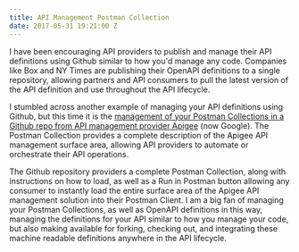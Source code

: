 ```yaml
---
title: API Management Postman Collection
date: 2017-05-31 19:21:00 Z
---
```


I have been encouraging API providers to publish and manage their API definitions using Github similar to how you'd manage any code. Companies like Box and NY Times are publishing their OpenAPI definitions to a single repository, allowing partners and API consumers to pull the latest version of the API definition and use throughout the API lifecycle.

I stumbled across another example of managing your API definitions using Github, but this time it is the [management of your Postman Collections in a Github repo from API management provider Apigee](https://github.com/apigee/apigee-management-api-postman) (now Google). The Postman Collection provides a complete description of the Apigee API management surface area, allowing API providers to automate or orchestrate their API operations.

The Github repository providers a complete Postman Collection, along with instructions on how to load, as well as a Run in Postman button allowing any consumer to instantly load the entire surface area of the Apigee API management solution into their Postman Client. I am a big fan of managing your Postman Collections, as well as OpenAPI definitions in this way, managing the definitions for your API similar to how you manage your code, but also making available for forking, checking out, and integrating these machine readable definitions anywhere in the API lifecycle.